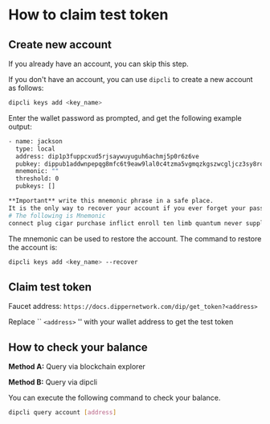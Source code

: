 # How to claim test token

## Create new account

If you already have an account, you can skip this step.

If you don't have an account, you can use `dipcli` to create a new account as follows:

```bash
dipcli keys add <key_name>
```

Enter the wallet password as prompted, and get the following example output:

```bash
- name: jackson
  type: local
  address: dip1p3fuppcxud5rjsaywuyuguh6achmj5p0r6z6ve
  pubkey: dippub1addwnpepqg8mfc6t9eaw9lal0c4tzma5vgmqzkgszwcgljcz3sy8rd2rukgxz9dtmph
  mnemonic: "" 
  threshold: 0
  pubkeys: []

**Important** write this mnemonic phrase in a safe place.
It is the only way to recover your account if you ever forget your password.
# The following is Mnemonic
connect plug cigar purchase inflict enroll ten limb quantum never supply grid home case process claw truly grape federal liberty tree remove side quantum
```

The mnemonic can be used to restore the account. The command to restore the account is:

```bash
dipcli keys add <key_name> --recover
```

## Claim test token

Faucet address: ```https://docs.dippernetwork.com/dip/get_token?<address>```  

Replace `` `<address>` '' with your wallet address to get the test token


## How to check your balance

**Method A:** Query via blockchain explorer

**Method B:** Query via dipcli

You can execute the following command to check your balance.

```bash
dipcli query account [address]
```
